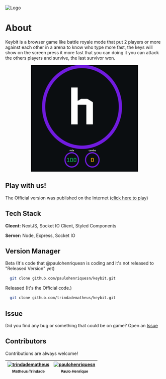 
![Logo](https://github.com/trindadematheus/keybit/blob/master/assets/title.png?raw=true)

    
# About

Keybit is a browser game like battle royale mode that put 2 players or more against each other in a arena to know who type more fast, the keys will show on the screen press it more fast that you can doing it you can attack the others players and survive, the last survivor won.

<p align="center">
<img src="https://github.com/paulohenriquesn/keybit/blob/v2/assets/keybit.gif?raw=true" width="340" height="340"/>
</p>

## Play with us!

The Official version was published on the Internet (<a href="http://keybit.wemakean.com">click here to play</a>)



## Tech Stack

**Cleent:** NextJS, Socket IO Client, Styled Components

**Server:** Node, Express, Socket IO

  
## Version Manager 


Beta (It's code that @paulohenriquesn is coding and it's not released to "Released Version" yet)

```bash 
  git clone github.com/paulohenriquesn/keybit.git
```
    
Released (It's the Official code.)

```bash 
  git clone github.com/trindadematheus/keybit.git
```
    
## Issue

Did you find any bug or something that could be on game? Open an [Issue](https://github.com/trindadematheus/keybit/issues)

  
## Contributors

Contributions are always welcome!

| [<img alt="trindadematheus" src="https://github.com/trindadematheus.png?size=115" width="115"><br><sub>Matheus Trindade</sub>](https://github.com/trindadematheus) | [<img alt="paulohenriquesn" src="https://github.com/paulohenriquesn.png?size=115" width="115"><br><sub>Paulo Henrique</sub>](https://github.com/paulohenriquesn) |
| :---: |:---: |

  
